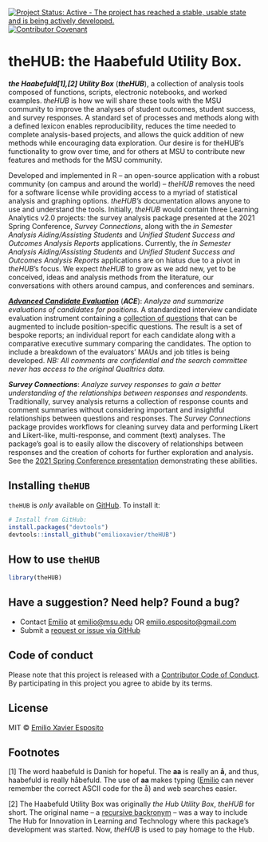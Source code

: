 
<!-- README.md is generated from README.Rmd. Please edit README.Rmd and knit. -->
<!-- badges: start -->

[![Project Status: Active - The project has reached a stable, usable
state and is being actively
developed.](https://www.repostatus.org/badges/latest/active.svg)](https://www.repostatus.org/)
[![Contributor
Covenant](https://img.shields.io/badge/Contributor%20Covenant-2.1-4baaaa.svg)](code_of_conduct.md)
<!-- badges: end -->

# theHUB: the Haabefuld Utility Box.

***the Haabefuld[1],[2] Utility Box*** (***theHUB***), a collection of
analysis tools composed of functions, scripts, electronic notebooks, and
worked examples. *theHUB* is how we will share these tools with the MSU
community to improve the analyses of student outcomes, student success,
and survey responses. A standard set of processes and methods along with
a defined lexicon enables reproducibility, reduces the time needed to
complete analysis-based projects, and allows the quick addition of new
methods while encouraging data exploration. Our desire is for theHUB’s
functionality to grow over time, and for others at MSU to contribute new
features and methods for the MSU community.

Developed and implemented in R – an open-source application with a
robust community (on campus and around the world) – *theHUB* removes the
need for a software license while providing access to a myriad of
statistical analysis and graphing options. *theHUB’s* documentation
allows anyone to use and understand the tools. Initially, *theHUB* would
contain three Learning Analytics v2.0 projects: the survey analysis
package presented at the 2021 Spring Conference, *Survey Connections*,
along with the *in Semester Analysis Aiding/Assisting Students* and
*Unified Student Success and Outcomes Analysis Reports* applications.
Currently, the *in Semester Analysis Aiding/Assisting Students* and
*Unified Student Success and Outcomes Analysis Reports* applications are
on hiatus due to a pivot in *theHUB*’s focus. We expect *theHUB* to grow
as we add new, yet to be conceived, ideas and analysis methods from the
literature, our conversations with others around campus, and conferences
and seminars.

***[Advanced Candidate
Evaluation](vignettes/AdvancedCandidateEvaluation.html)*** (***ACE***):
*Analyze and summarize evaluations of candidates for positions.* A
standardized interview candidate evaluation instrument containing a
[collection of
questions](vignettes/AdvancedCandidateEvaluation_questions.html) that
can be augmented to include position-specific questions. The result is a
set of bespoke reports; an individual report for each candidate along
with a comparative executive summary comparing the candidates. The
option to include a breakdown of the evaluators’ MAUs and job titles is
being developed. *NB: All comments are confidential and the search
committee never has access to the original Qualtrics data.*

***Survey Connections***: *Analyze survey responses to gain a better
understanding of the relationships between responses and respondents.*
Traditionally, survey analysis returns a collection of response counts
and comment summaries without considering important and insightful
relationships between questions and responses. The *Survey Connections*
package provides workflows for cleaning survey data and performing
Likert and Likert-like, multi-response, and comment (text) analyses. The
package’s goal is to easily allow the discovery of relationships between
responses and the creation of cohorts for further exploration and
analysis. See the [2021 Spring Conference
presentation](https://docs.google.com/presentation/d/1w8LXtFxP5LtnXbGBH-ZROPJrU7pvXdxYwAk1nTHJgpM/edit?usp=sharing)
demonstrating these abilities.

<!-- _**in Semester Analysis Aiding/Assisting Students**_ (_**iSAAS**_): _Using a student’s in-semester performance and course participation data provides educators a method to identify those needing academic support._ Identifying the area(s) within a course that a student needs assistance during the semester significantly improves the student’s chance of a favorable outcome. Currently, educators identify the area(s) of needed improvement via MSU’s Enhancing Academic Success Early (EASE) reports. Automating the identification of students during the semester using gradebook data allows educators and academic units to provide students with the required resources to improve their course standing, thus leading to better student outcomes and success. However, we understand that constructing detailed EASE reports can be time-consuming, especially for educators asked to do more with fewer resources. _iSAAS_ builds on the ideas and goals of the current EASE reporting system and is an automated system to construct detailed reports using D2L course gradebook data, reducing educator load. In addition, the automated nature of iSAAS allows educators to provide earlier and more frequent reports to the student. Initially, _iSAAS_ will focus on large-enrollment, first and second-year gateway courses. -->
<!-- _**Unified Student Success and Outcomes Analysis Reports**_ (_**USOAR**_): _Provide academic units with unit-level learning analytics reports while allowing them to explore student success analysis specific to their needs and interests._ Academic units (College or Department) have a collection of student-centric analyses they perform to understand their students, the student’s success and outcomes, and evaluate the unit’s academic endeavours. One expects overlaps between the units’ analyses, yet the breadth and depth of the analysis likely differ, creating an analytics gap. The analytics gap turns into an analytics haves and have-nots situation because few units on campus have full-time analytics groups. The analysis-chasm between units will continue to expand without a resource to provide student success and outcomes analysis. A centralized resource will also reduce the significant logistical burden for units by leveraging their collective knowledge into a common analytics framework that benefits all academic units. A unified learning analytics platform allows new analytics methods to quickly propagate to the MSU community while reducing the analytics gap for those without dedicated student success and outcomes analysis groups. The _USOAR_ system is based on the belief in an egalitarian analytics ecosystem where everyone (students and academic units) benefits. -->

## Installing `theHUB`

`theHUB` is *only* available on
[GitHub](https://github.com/emilioxavier/theHUB/). To install it:

``` r
# Install from GitHub:
install.packages("devtools")
devtools::install_github("emilioxavier/theHUB")
```

## How to use `theHUB`

``` r
library(theHUB)
```

## Have a suggestion? Need help? Found a bug?

-   Contact [Emilio](https://github.com/emilioxavier/) at
    <emilio@msu.edu> OR <emilio.esposito@gmail.com>
-   Submit a [request or issue via
    GitHub](https://github.com/emilioxavier/theHUB/issues/)

## Code of conduct

Please note that this project is released with a [Contributor Code of
Conduct](https://github.com/emilioxavier/theHUB/blob/master/CONDUCT.md).
By participating in this project you agree to abide by its terms.

## License

MIT © [Emilio Xavier Esposito](https://github.com/emilioxavier/)

## Footnotes

[1] The word haabefuld is Danish for hopeful. The **aa** is really an
**å**, and thus, haabefuld is really håbefuld. The use of **aa** makes
typing ([Emilio](https://github.com/emilioxavier/) can never remember
the correct ASCII code for the å) and web searches easier.

[2] The Haabefuld Utility Box was originally *the Hub Utility Box*,
*theHUB* for short. The original name – a [recursive
backronym](https://en.wikipedia.org/wiki/Recursive_acronym) – was a way
to include The Hub for Innovation in Learning and Technology where this
package’s development was started. Now, *theHUB* is used to pay homage
to the Hub.
